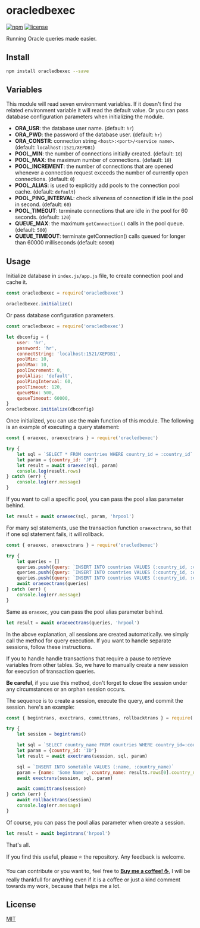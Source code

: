 # oracledbexec

[![npm](https://img.shields.io/npm/v/oracledbexec.svg?style=flat-square)](https://www.npmjs.com/package/oracledbexec)
[![license](https://img.shields.io/github/license/thesuhu/oracledbexec?style=flat-square)](https://github.com/thesuhu/oracledbexec/blob/master/LICENSE)

Running Oracle queries made easier.

## Install

```sh
npm install oracledbexec --save
```

## Variables

This module will read seven environment variables. If it doesn't find the related environment variable it will read the default value. Or you can pass database configuration parameters when initializing the module.

* **ORA_USR**: the database user name. (default: `hr`)
* **ORA_PWD**: the password of the database user. (default: `hr`)
* **ORA_CONSTR**: connection string `<host>:<port>/<service name>`. (default: `localhost:1521/XEPDB1`)
* **POOL_MIN**: the number of connections initially created. (default: `10`)
* **POOL_MAX**: the maximum number of connections. (default: `10`)
* **POOL_INCREMENT**: the number of connections that are opened whenever a connection request exceeds the number of currently open connections. (default: `0`)
* **POOL_ALIAS**: is used to explicitly add pools to the connection pool cache. (default: `default`)
* **POOL_PING_INTERVAL**: check aliveness of connection if idle in the pool in second. (default: `60`)
* **POOL_TIMEOUT**: terminate connections that are idle in the pool for 60 seconds. (default: `120`)
* **QUEUE_MAX**: the maximum `getConnection()` calls in the pool queue. (default: `500`)
* **QUEUE_TIMEOUT**: terminate getConnection() calls queued for longer than 60000 milliseconds (default: `60000`)

## Usage

Initialize database in `index.js/app.js` file, to create connection pool and cache it.

```js
const oracledbexec = require('oracledbexec')

oracledbexec.initialize()
```

Or pass database configuration parameters.

```js
const oracledbexec = require('oracledbexec')

let dbconfig = {
    user: 'hr',
    password: 'hr',
    connectString: 'localhost:1521/XEPDB1',
    poolMin: 10,
    poolMax: 10,
    poolIncrement: 0,
    poolAlias: 'default',
    poolPingInterval: 60,
    poolTimeout: 120,
    queueMax: 500,
    queueTimeout: 60000,
}
oracledbexec.initialize(dbconfig)
```

Once initialized, you can use the main function of this module. The following is an example of executing a query statement:

```js
const { oraexec, oraexectrans } = require('oracledbexec')

try {
    let sql = `SELECT * FROM countries WHERE country_id = :country_id`
    let param = {country_id: 'JP'}
    let result = await oraexec(sql, param)
    console.log(result.rows)
} catch (err) {
    console.log(err.message)
}
```

If you want to call a specific pool, you can pass the pool alias parameter behind.

```js
let result = await oraexec(sql, param, 'hrpool')
```

For many sql statements, use the transaction function `oraexectrans`, so that if one sql statement fails, it will rollback.

```js
const { oraexec, oraexectrans } = require('oracledbexec')

try {
    let queries = []
    queries.push({query: `INSERT INTO countries VALUES (:country_id, :country_name)`, parameters: {country_id: 'ID', country_name: 'Indonesia'}})
    queries.push({query: `INSERT INTO countries VALUES (:country_id, :country_name)`, parameters: {country_id: 'JP', country_name: 'Japan'}})
    queries.push({query: `INSERT INTO countries VALUES (:country_id, :country_name)`, parameters: {country_id: 'CN', country_name: 'China'}})
    await oraexectrans(queries)
} catch (err) {
    console.log(err.message)
}
```

Same as `oraexec`, you can pass the pool alias parameter behind.

```js
let result = await oraexectrans(queries, 'hrpool')
```

In the above explanation, all sessions are created automatically. we simply call the method for query execution. If you want to handle separate sessions, follow these instructions.

If you to handle handle transactions that require a pause to retrieve variables from other tables. So, we have to manually create a new session for execution of transaction queries.

**Be careful**, if you use this method, don't forget to close the session under any circumstances or an orphan session occurs.

The sequence is to create a session, execute the query, and commit the session. here's an example:

```js
const { begintrans, exectrans, committrans, rollbacktrans } = require('oracledbexec')

try {
    let session = begintrans()

    let sql = `SELECT country_name FROM countries WHERE country_id=:country_id`
    let param = {country_id: 'ID'}
    let result = await exectrans(session, sql, param)

    sql = `INSERT INTO sometable VALUES (:name, :country_name)`
    param = {name: 'Some Name', country_name: results.rows[0].country_name}
    await exectrans(session, sql, param)

    await committrans(session)
} catch (err) {
    await rollbacktrans(session)
    console.log(err.message)
}
```

Of course, you can pass the pool alias parameter when create a session.

```js
let result = await begintrans('hrpool')
```

That's all.

If you find this useful, please ⭐ the repository. Any feedback is welcome.

You can contribute or you want to, feel free to [**Buy me a coffee! :coffee:**](https://saweria.co/thesuhu), I will be really thankfull for anything even if it is a coffee or just a kind comment towards my work, because that helps me a lot.

## License

[MIT](https://github.com/thesuhu/oracledbexec/blob/master/LICENSE)
